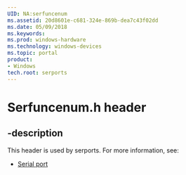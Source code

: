 ```yaml
---
UID: NA:serfuncenum
ms.assetid: 20d8601e-c681-324e-869b-dea7c43f02dd
ms.date: 05/09/2018
ms.keywords: 
ms.prod: windows-hardware
ms.technology: windows-devices
ms.topic: portal
product:
- Windows
tech.root: serports
---
```


# Serfuncenum.h header


## -description


This header is used by serports. For more information, see:

- [Serial port](../_serports/index.md)
